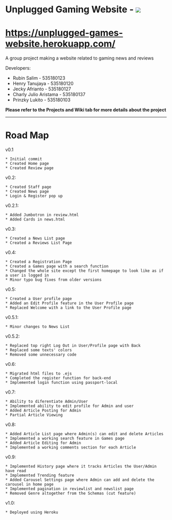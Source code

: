 # Unplugged Gaming Website - ![](https://i.imgur.com/R63C3yQ.png)
# https://unplugged-games-website.herokuapp.com/

A group project making a website related to gaming news and reviews

Developers:
* Rubin Salim - 535180123
* Henry Tanujaya - 535180120
* Jecky Afrianto - 535180127
* Charly Julio Aristama - 535180137
* Prinzky Lukito - 535180103

**Please refer to the Projects and Wiki tab for more details about the project**
***

# Road Map


v0.1

    * Initial commit
    * Created Home page
    * Created Review page

v0.2:

    * Created Staff page
    * Created News page
    * Login & Register pop up

v0.2.1:

    * Added Jumbotron in review.html
    * Added Cards in news.html
    
v0.3:

    * Created a News List page
    * Created a Reviews List Page

v0.4:

    * Created a Registration Page
    * Created a Games page with a search function
    * Changed the whole site except the first homepage to look like as if a user is logged in
    * Minor typo bug fixes from older versions
    
v0.5:

    * Created a User profile page
    * Added an Edit Profile feature in the User Profile page
    * Replaced Welcome with a link to the User Profile page

v0.5.1:

    * Minor changes to News List
    
v0.5.2:

    * Replaced top right Log Out in User/Profile page with Back
    * Replaced some texts' colors
    * Removed some unnecessary code
    
    
v0.6:

    * Migrated html files to .ejs
    * Completed the register function for back-end
    * Implemented login function using passport-local

v0.7:

    * Ability to diferentiate Admin/User
    * Implemented ability to edit profile for Admin and user
    * Added Article Posting for Admin
    * Partial Article Viewing

v0.8:

    * Added Article List page where Admin(s) can edit and delete Articles
    * Implemented a working search feature in Games page
    * Added Article Editing for Admin
    * Implemented a working comments section for each Article
    
v0.9:

    * Implemented History page where it tracks Articles the User/Admin have read
    * Implemented Trending feature
    * Added Carousel Settings page where Admin can add and delete the carousel in home page
    * Implemented pagination in reviewlist and newslist page
    * Removed Genre altogether from the Schemas (cut feature)
    
v1.0:

    * Deployed using Heroku
    
